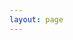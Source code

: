 ```yaml
---
layout: page
---
```


<script setup>
import {
  VPTeamPage,
  VPTeamPageTitle,
  VPTeamMembers,
   VPTeamPageSection
} from 'vitepress/theme'

import { gitee, blog, robot } from "@icons/svg"

import { baseURL } from './baseURL.ts'


const coreMembers = [
  {
    
    avatar: `${baseURL}/cheny.png`,
    name: 'CHENY',
    title: 'Creator',
    links: [
      { icon: 'github', link: 'https://github.com/ChenyCHENYU'},
      { icon: gitee, link: 'https://gitee.com/ycyplus163'},
      { icon: blog, link: 'https://www.yangchenyu.com/'}, 
      { icon: robot, link: 'https://www.robotadmin.cn/'},
    ],
    desc: '不忘初心，方得始终',
    sponsor: 'https://www.tzagileteam.com/',
    actionText: 'Contribution'
  },
  {
    avatar: `${baseURL}/何乾.png`,
    name: '何乾',
    title: 'OM',
    desc:'扶我青云志，踏歌至山巅'
    },
  {
    avatar: `${baseURL}/孔慧.png`,
    name: '孔慧',
    title: 'HRD',
    desc:'准备好，跟着节奏走就对了'
  }
]

const tecList = [
  {
    avatar: `${baseURL}/史乐乐.png`,
    name: '史乐乐',
    title: 'Product Owner Lead',
    desc: '冲',
  },
  {
    avatar: `${baseURL}/张东.png`,
    name: '张东',
    title: 'Tech Lead',
    desc: '只要拼不死，就往死里拼',
  },
  {
    avatar: `${baseURL}/潘超越.png`,
    name: '潘超越',
    title: 'Tech Lead Architect',
    desc: '认知是我们的一生之敌',
  },
  {
    avatar: `${baseURL}/千静妮.png`,
    name: '千静妮',
    title: 'Quality Control Lead',
    desc: '知行合一，笃行致远',
  },
  {
    avatar: `${baseURL}/薛旭杰.png`,
    name: '薛旭杰', 
    title: 'DevOps Lead',
    desc:'洞察力是取胜的关键，一定不要让你的警觉松懈',
  },
]
const pmoList = [
  // {
  //   avatar: `${baseURL}/潘超越.png`,
  //   name: '潘超越',
  //   title: 'Platform PM',
  //   desc: '认知是我们的一生之敌',
  //   links: [
  //   //   { icon: 'github', link: 'https://github.com/yyx990803' },
  //   ]
  // },
  {
    avatar: `${baseURL}/陶夺旗.png`,
    name: '陶夺旗',
    title: 'PM',
    desc: '天生傲骨，怎可认输',
    links: [
    //   { icon: 'github', link: 'https://github.com/yyx990803' },
    ]
  },
  {
    avatar: `${baseURL}/郝伟伟.png`,
    name: '郝伟伟',
    title: 'PM',
    desc: '凡事换位思考，人生就会瞬间豁然开朗'
  },
  {
    avatar: `${baseURL}/巩敏政.png`,
    name: '巩敏政',
    title: 'PO PM',
    desc: '世界一直在变化，结果由我们来决定'
  },
  {
    avatar: `${baseURL}/何光明.png`,
    name: '何光明',
    title: 'PM Substitute',
    desc: '相信自己，并了解你自己',
  },
]

const pmoSubList = [
  {
    avatar: `${baseURL}/马钧.png`,
    name: '马钧',
    title: 'Developers',
    desc: '正义绝不妥协！',
  },
  {
    avatar: `${baseURL}/肖斌.png`,
    name: '肖斌',
    title: 'PM Substitute',
    desc: '只要思想不滑坡，办法总比困难多',
  },
]

</script>

<VPTeamPage>
  <VPTeamPageTitle>
    <template #title>TEC & PMO</template>
    <template #lead>组长 | PMS | 委员</template>
  </VPTeamPageTitle>
  <VPTeamMembers size="medium" :members="coreMembers" />
  <VPTeamPageSection>
    <template #title>Teacher Effect Controls</template>
    <template #lead>核心成员</template>
    <template #members>
      <VPTeamMembers size="small" :members="tecList" />
    </template>
  </VPTeamPageSection>    
  <VPTeamPageSection>
    <template #title>Project Management Office</template>
    <template #lead>核心成员</template>
    <template #members>
      <VPTeamMembers size="small" :members="pmoList" />
    </template>
  </VPTeamPageSection>
  <VPTeamPageSection>
    <template #title></template>
    <template #lead>潜补成员</template>
    <template #members>
      <VPTeamMembers size="small" :members="pmoSubList" />
    </template>
  </VPTeamPageSection>
</VPTeamPage>
